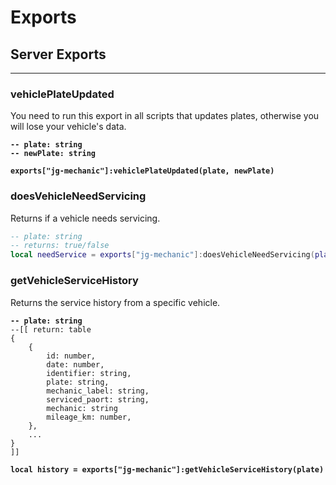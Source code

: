# Exports

## Server Exports

***

### vehiclePlateUpdated

You need to run this export in all scripts that updates plates, otherwise you will lose your vehicle's data.

<pre class="language-lua"><code class="lang-lua"><strong>-- plate: string
</strong><strong>-- newPlate: string
</strong><strong>
</strong><strong>exports["jg-mechanic"]:vehiclePlateUpdated(plate, newPlate)
</strong></code></pre>

### doesVehicleNeedServicing

Returns if a vehicle needs servicing.

```lua
-- plate: string
-- returns: true/false
local needService = exports["jg-mechanic"]:doesVehicleNeedServicing(plate)
```

### getVehicleServiceHistory

Returns the service history from a specific vehicle.

<pre class="language-lua"><code class="lang-lua"><strong>-- plate: string
</strong>--[[ return: table
{
    {
        id: number,
        date: number,
        identifier: string,
        plate: string,
        mechanic_label: string,
        serviced_paort: string,
        mechanic: string
        mileage_km: number,
    },
    ...
} 
]]
<strong>
</strong><strong>local history = exports["jg-mechanic"]:getVehicleServiceHistory(plate)
</strong></code></pre>
